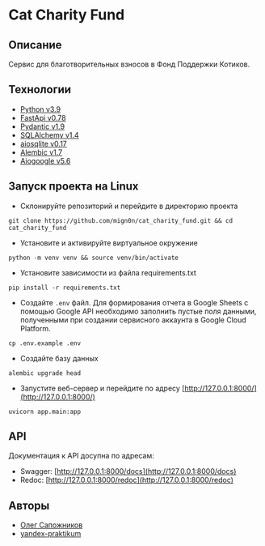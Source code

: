 # Cat Charity Fund

## Описание

Сервис для благотворительных взносов в Фонд Поддержки Котиков.

## Технологии

- [Python v3.9](https://docs.python.org/3.9/)
- [FastApi v0.78](https://fastapi.tiangolo.com/)
- [Pydantic v1.9](https://docs.pydantic.dev/)
- [SQLAlchemy v1.4](https://docs.sqlalchemy.org/en/14/)
- [aiosqlite v0.17](https://aiosqlite.omnilib.dev/en/v0.17.0/)
- [Alembic v1.7](https://alembic.sqlalchemy.org/)
- [Aiogoogle v5.6](https://aiogoogle.readthedocs.io/)

## Запуск проекта на Linux

- Склонируйте репозиторий и перейдите в директорию проекта

```shell
git clone https://github.com/mign0n/cat_charity_fund.git && cd cat_charity_fund
```

- Установите и активируйте виртуальное окружение

```shell
python -m venv venv && source venv/bin/activate
```

- Установите зависимости из файла requirements.txt

```shell
pip install -r requirements.txt
```

- Создайте `.env` файл. Для формирования отчета в Google Sheets с помощью 
Google API необходимо заполнить пустые поля данными, полученными при создании 
сервисного аккаунта в Google Cloud Platform.

```shell
cp .env.example .env
```

- Создайте базу данных

```shell
alembic upgrade head
```

- Запустите веб-сервер и перейдите по адресу [http://127.0.0.1:8000/](http://127.0.0.1:8000/)

```shell
uvicorn app.main:app
```

## API

Документация к API досупна по адресам:

- Swagger: [http://127.0.0.1:8000/docs](http://127.0.0.1:8000/docs)
- Redoc: [http://127.0.0.1:8000/redoc](http://127.0.0.1:8000/redoc)

## Авторы

- [Олег Сапожников](https://github.com/mign0n)
- [yandex-praktikum](https://github.com/yandex-praktikum)
